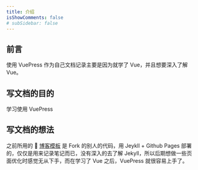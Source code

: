 ```yaml
---
title: 介绍
isShowComments: false
# subSidebar: false
---
```


## 前言

使用 VuePress 作为自己文档记录主要是因为就学了 Vue，并且想要深入了解 Vue。

## 写文档的目的

学习使用 VuePress

## 写文档的想法

之前所用的 :link: [博客模板](https://www.dodolo.top/) 是 Fork 的别人的代码，用 Jeykll + Github Pages 部署的，仅仅是用来记录笔记而已，没有深入的去了解 Jekyll，所以后期想做一些页面优化时感觉无从下手，而在学习了 Vue 之后，VuePress 就很容易上手了。
